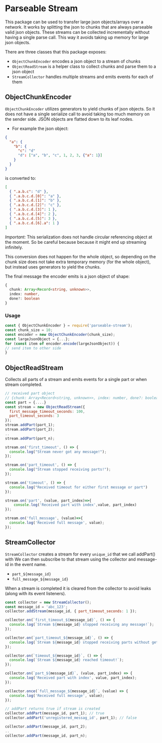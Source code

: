 # Parseable Stream

This package can be used to transfer large json objects/arrays over a network.
It works by splitting the json to chunks that are always parseable valid json objects.
These streams can be collected incrementally without having a single parse call.
This way it avoids taking up memory for large json objects.

There are three classes that this package exposes:

- `ObjectChunkEncoder` encodes a json object to a stream of chunks
- `ObjectReadStream` is a helper class to collect chunks and parse them to a json object
- `StreamCollector` handles multiple streams and emits events for each of them

## ObjectChunkEncoder

`ObjectChunkEncoder` utilizes generators to yield chunks of json objects.
So it does not have a single serialize call to avoid taking too much memory on the sender side.
JSON objects are flatted down to its leaf nodes.

- For example the json object:

```json
{
  "a": {
    "b": {
      "c": "d"
      "d": ["a", "b", "c", 1, 2, 3, {"a": 1}]
    }
  }
}
```

is converted to:

```json
[
  { ".a.b.c": "d" },
  { ".a.b.c.d.[0]": "a" },
  { ".a.b.c.d.[1]": "b" },
  { ".a.b.c.d.[2]": "c" },
  { ".a.b.c.d.[3]": 1 },
  { ".a.b.c.d.[4]": 2 },
  { ".a.b.c.d.[5]": 3 },
  { ".a.b.c.d.[6].a": 1 }
]
```

_Important:_ This serialization does not handle circular referencing object at the moment.
So be careful because because it might end up streaming infinitely.

This conversion does not happen for the whole object,
so depending on the chunk size does not take extra temporary memory (for the whole object), but instead uses generators to yield the chunks.

The final message the encoder emits is a json object of shape:

```typescript
{
  chunk: Array<Record<string, unknown>>,
  index: number,
  done?: boolean
}
```

### Usage

```javascript
const { ObjectChunkEncoder } = require('parseable-stream');
const chunk_size = 10;
const encoder = new ObjectChunkEncoder(chunk_size);
const largeJsonObject = {...};
for (const item of encoder.encode(largeJsonObject)) {
// send item to other side
}
```

## ObjectReadStream

Collects all parts of a stream and emits events for a single part or when stream completed.

```javascript
// received part object
// {chunk: Array<Record<string, unknown>>, index: number, done?: boolean};
const part = {....}
const stream = new ObjectReadStream({
  first_message_timeout_seconds: 100,
  part_timeout_seconds: 3
});
stream.addPart(part_1);
stream.addPart(part_2);
..
stream.addPart(part_n);

stream.on('first_timeout', () => {
  console.log("Stream never got any message!");
});

stream.on('part_timeout', () => {
  console.log("Stream stopped receiving parts!");
});

stream.on('timeout', () => {
  console.log("Received timeout for either first message or part")
});

stream.on('part', (value, part_index)=>{
    console.log('Received part with index',value, part_index)
});

stream.on('full_message', (value)=>{
  console.log('Received full message', value);
});

```

## StreamCollector

`StreamCollector` creates a stream for every `unique_id` that we call addPart() with
We can then subscribe to that stream using the collector and message-id in the event name.

- `part_${message_id}`
- `full_message_${message_id}`

When a stream is completed it is cleared from the collector to avoid leaks (along with its event listeners).

```javascript
const collector = new StreamCollector();
const message_id = 'abc_123';
collector.addStream(message_id, { part_timeout_seconds: 1 });

collector.on(`first_timeout_${message_id}`, () => {
  console.log(`Stream ${message_id} stopped receiving any message!`);
});

collector.on(`part_timeout_${message_id}`, () => {
  console.log(`Stream ${message_id} stopped receiving parts without getting the full message!`);
});

collector.on(`timeout_${message_id}`, () => {
  console.log(`Stream ${message_id} reached timeout!`);
});

collector.on(`part_${message_id}`, (value, part_index) => {
  console.log('Received part with index', value, part_index);
});

collector.once(`full_message_${message_id}`, (value) => {
  console.log('Received full message', value);
});

// addPart returns true if stream is created
collector.addPart(message_id, part_1); // true
collector.addPart('unregistered_messag_id', part_1); // false

collector.addPart(message_id, part_2);
..
collector.addPart(message_id, part_n);
```
